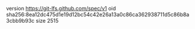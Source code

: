 version https://git-lfs.github.com/spec/v1
oid sha256:8ea12dc475d1e19d12bc54c42e26a13a0c86ca362938711d5c86b8a3cbb9b93c
size 2515
